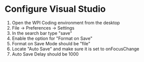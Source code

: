 # Configure Visual Studio #

1) Open the WPI Coding environment from the desktop
2) File -> Preferences -> Settings
3) In the search bar type "save"
4) Enable the option for "Format on Save"
5) Format on Save Mode should be "file"
6) Locate "Auto Save" and make sure it is set to onFocusChange
7) Auto Save Delay should be 1000

